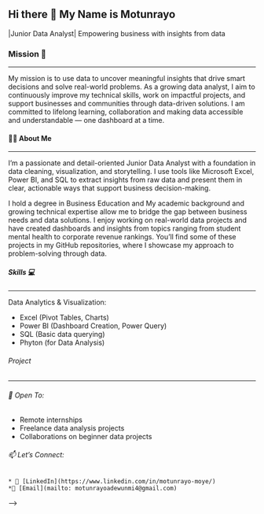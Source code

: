 ## Hi there 👋 My Name is Motunrayo

 |Junior Data Analyst| Empowering business with insights from data

### Mission 🎯
 --------
  My mission is to use data to uncover meaningful insights that drive smart decisions and solve real-world problems. As a growing data analyst, I aim to continuously improve my technical skills, work on impactful projects, and support businesses and communities through data-driven solutions.
  I am committed to lifelong learning, collaboration and making data accessible and understandable — one dashboard at a time.

 #### 👩‍💻 About Me
 --------
 
   I’m a passionate and detail-oriented Junior Data Analyst with a foundation in data cleaning, visualization, and storytelling. I use tools like Microsoft Excel, Power BI, and SQL to extract insights from raw data and present them in clear, actionable ways that support business decision-making.

I hold a degree in Business Education and My academic background and growing technical expertise allow me to bridge the gap between business needs and data solutions. I enjoy working on real-world data projects and have created dashboards and insights from topics ranging from student mental health to corporate revenue rankings. You’ll find some of these projects in my GitHub repositories, where I showcase my approach to problem-solving through data.

  ##### Skills 💻
  --------

 Data Analytics & Visualization:
 
  - Excel (Pivot Tables, Charts)
  - Power BI (Dashboard Creation, Power Query)
  - SQL (Basic data querying)
  - Phyton (for Data Analysis)

  ###### Project 
   --------

  ###### 💼 Open To:

  * Remote internships
  * Freelance data analysis projects
  * Collaborations on beginner data projects
 
###### 📫 Let’s Connect:

    * 💼 [LinkedIn](https://www.linkedin.com/in/motunrayo-moye/)  
    *📧 [Email](mailto: motunrayoadewunmi4@gmail.com)
-->
